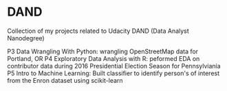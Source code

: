 # DAND
Collection of my projects related to Udacity DAND (Data Analyst Nanodegree)

P3 Data Wrangling With Python: wrangling OpenStreetMap data for Portland, OR
P4 Exploratory Data Analysis with R: peformed EDA on contributor data during 2016 Presidential Election Season for Pennsylviania
P5 Intro to Machine Learning: Built classifier to identify person's of interest from the Enron dataset using scikit-learn
